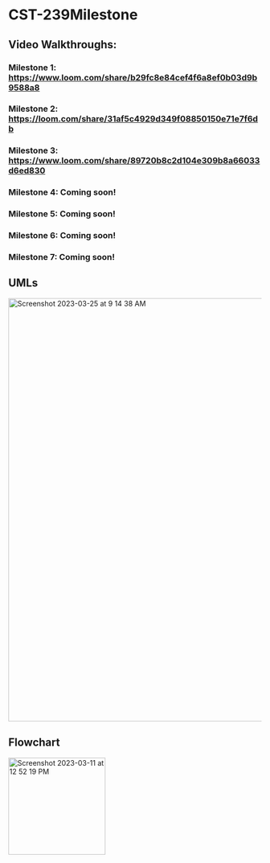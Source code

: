 # CST-239Milestone

## Video Walkthroughs: 
### Milestone 1: https://www.loom.com/share/b29fc8e84cef4f6a8ef0b03d9b9588a8
### Milestone 2: https://loom.com/share/31af5c4929d349f08850150e71e7f6db
### Milestone 3: https://www.loom.com/share/89720b8c2d104e309b8a66033d6ed830
### Milestone 4: Coming soon!
### Milestone 5: Coming soon!
### Milestone 6: Coming soon!
### Milestone 7: Coming soon!

## UMLs
<img width="842" alt="Screenshot 2023-03-25 at 9 14 38 AM" src="https://user-images.githubusercontent.com/102087890/227725951-da0187fe-0b58-428a-b9a3-366000049c48.png">

## Flowchart
<img width="193" alt="Screenshot 2023-03-11 at 12 52 19 PM" src="https://user-images.githubusercontent.com/102087890/224517900-d0fde4c7-aa71-40b2-b921-31b0c8082e16.png">
